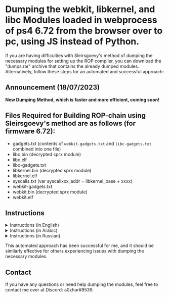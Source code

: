 # Dumping the webkit, libkernel, and libc Modules loaded in webprocess of ps4 6.72 from the browser over to pc, using JS instead of Python.  

If you are having difficulties with Sleirsgoevy's method of dumping the necessary modules for setting up the ROP compiler, you can download the "dumps.rar" archive that contains the already dumped modules. Alternatively, follow these steps for an automated and successful approach:

## Announcement (18/07/2023)
**New Dumping Method, which is faster and more efficient, coming soon!**

## Files Required for Building ROP-chain using Sleirsgoevy's method are as follows (for firmware 6.72):
- gadgets.txt (contents of `webkit-gadgets.txt` and `libc-gadgets.txt` combined into one file)
- libc.bin (decrypted sprx module)
- libc.elf
- libc-gadgets.txt
- libkernel.bin (decrypted sprx module)
- libkernel.elf
- syscalls.txt (var syscallxxx_addr = libkernel_base + xxxx)
- webkit-gadgets.txt
- webkit.bin (decrypted sprx module)
- webkit.elf

## Instructions

<details>
<summary>Instructions (in English)</summary>

| Step | Action |
|------|--------|
| 1 | Install the latest version of Node.js (required for the server). |
| 2 | Run the `setup.bat` batch file to install the required node modules. |
| 3 | Run the `startServer.bat` batch file. This server receives data sent from the page and writes it to the respective module file on your computer. |
| 4 | Edit the `hostIP` variable value in `dumper.js` to match your computer's IP Address, where the server is running. |
| 5 | Host the exploit page by running Ali-Azif's Exploit Self Host Executable. |
| 6 | Press the button corresponding to the module you wish to dump, and the server/page will take care of everything for you. Please avoid touching the controller until you see the message
</details>

<details>
<summary>Instructions (in Arabic)</summary>

| الخطوة | الإجراء |
|--------|--------|
| 1    | تثبيت آخر نسخة من Node.js (المطلوبة للخادم). |
| 2    | تشغيل ملف `setup.bat` لتثبيت وحدات الأنماط اللازمة. |
| 3    | تشغيل ملف `startServer.bat`. يستقبل الخادم البيانات المرسلة من الصفحة ويكتبها في ملف الوحدة المناسبة على جهاز الكمبيوتر الخاص بك. |
| 4    | تعديل قيمة متغير `hostIP` في `dumper.js` لتتطابق مع عنوان IP الخاص بجهاز الكمبيوتر الذي يشغل الخادم. |
| 5    | استضافة صفحة استغلال عن طريق تشغيل برنامج Ali-Azif's Exploit Self Host. |
| 6    | اضغط على الزر الذي يتوافق مع الوحدة التي تريد إلغاء تنشيطها، وسوف يهتم الخادم/الصفحة بكل شيء بالنيابة عنك. من فضلك، تجنب لمس جهاز التحكم حتى ترى الرسالة "[+] تم إلغاء تنشيط اسم الوحدة بنجاح!". |
</details>
<details>
  <summary>Instructions (in Russian)</summary>

| Шаг | Действие |
|------|--------|
| 1    | Установите последнюю версию Node.js (необходимо для сервера). |
| 2    | Запустите файл `setup.bat`, чтобы установить необходимые модули для узла. |
| 3    | Запустите файл `startServer.bat`. Этот сервер получает данные, отправленные со страницы, и записывает их в соответствующий файл модуля на вашем компьютере. |
| 4    | Измените значение переменной `hostIP` в `dumper.js`, чтобы совпадало с IP-адресом вашего компьютера, где запущен сервер. |
| 5    | Хостинг страницы эксплойта, запустив Ali-Azif's Exploit Self Host. |
| 6    | Нажмите кнопку, соответствующую модулю, который вы хотите выгрузить, и сервер/страница все сделает за вас. Пожалуйста, не
</details>



This automated approach has been successful for me, and it should be similarly effective for others experiencing issues with dumping the necessary modules.

## Contact

If you have any questions or need help dumping the modules, feel free to contact me over at Discord: a0zhar#9539.
